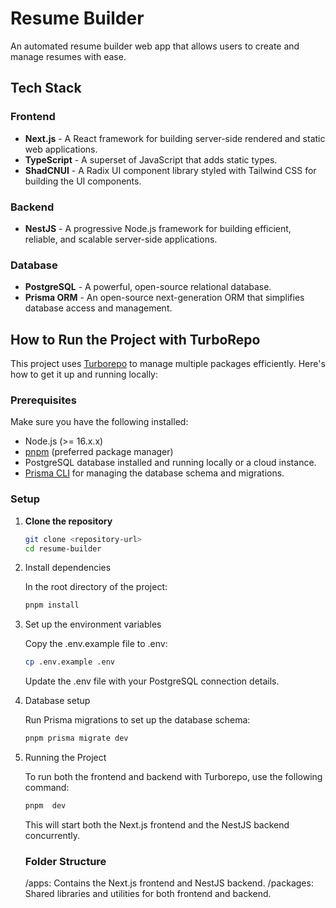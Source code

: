 # Resume Builder

An automated resume builder web app that allows users to create and manage resumes with ease.

## Tech Stack

### Frontend

- **Next.js** - A React framework for building server-side rendered and static web applications.
- **TypeScript** - A superset of JavaScript that adds static types.
- **ShadCNUI** - A Radix UI component library styled with Tailwind CSS for building the UI components.

### Backend

- **NestJS** - A progressive Node.js framework for building efficient, reliable, and scalable server-side applications.

### Database

- **PostgreSQL** - A powerful, open-source relational database.
- **Prisma ORM** - An open-source next-generation ORM that simplifies database access and management.

## How to Run the Project with TurboRepo

This project uses [Turborepo](https://turborepo.org/) to manage multiple packages efficiently. Here's how to get it up and running locally:

### Prerequisites

Make sure you have the following installed:

- Node.js (>= 16.x.x)
- [pnpm](https://pnpm.io/) (preferred package manager)
- PostgreSQL database installed and running locally or a cloud instance.
- [Prisma CLI](https://www.prisma.io/docs/getting-started) for managing the database schema and migrations.

### Setup

1. **Clone the repository**
   ```bash
   git clone <repository-url>
   cd resume-builder
   ```
2. Install dependencies

   In the root directory of the project:

   ```bash
   pnpm install
   ```

3. Set up the environment variables

   Copy the .env.example file to .env:

   ```bash
   cp .env.example .env
   ```

   Update the .env file with your PostgreSQL connection details.

4. Database setup

   Run Prisma migrations to set up the database schema:

   ```bash
   pnpm prisma migrate dev
   ```

5. Running the Project

   To run both the frontend and backend with Turborepo, use the following command:

   ```bash
   pnpm  dev
   ```

   This will start both the Next.js frontend and the NestJS backend concurrently.

   ### Folder Structure

   /apps: Contains the Next.js frontend and NestJS backend.
   /packages: Shared libraries and utilities for both frontend and backend.
